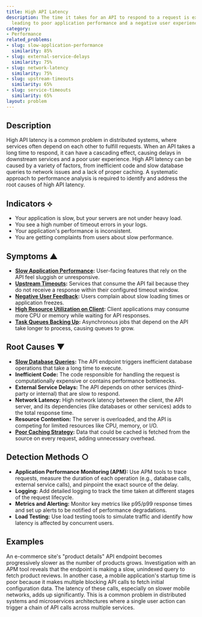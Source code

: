 ```yaml
---
title: High API Latency
description: The time it takes for an API to respond to a request is excessively long,
  leading to poor application performance and a negative user experience.
category:
- Performance
related_problems:
- slug: slow-application-performance
  similarity: 85%
- slug: external-service-delays
  similarity: 75%
- slug: network-latency
  similarity: 75%
- slug: upstream-timeouts
  similarity: 65%
- slug: service-timeouts
  similarity: 65%
layout: problem
---
```


## Description
High API latency is a common problem in distributed systems, where services often depend on each other to fulfill requests. When an API takes a long time to respond, it can have a cascading effect, causing delays in downstream services and a poor user experience. High API latency can be caused by a variety of factors, from inefficient code and slow database queries to network issues and a lack of proper caching. A systematic approach to performance analysis is required to identify and address the root causes of high API latency.

## Indicators ⟡
- Your application is slow, but your servers are not under heavy load.
- You see a high number of timeout errors in your logs.
- Your application's performance is inconsistent.
- You are getting complaints from users about slow performance.

## Symptoms ▲

- **[Slow Application Performance](slow-application-performance.md):** User-facing features that rely on the API feel sluggish or unresponsive.
- **[Upstream Timeouts](upstream-timeouts.md):** Services that consume the API fail because they do not receive a response within their configured timeout window.
- **[Negative User Feedback](negative-user-feedback.md):** Users complain about slow loading times or application freezes.
- **[High Resource Utilization on Client](high-resource-utilization-on-client.md):** Client applications may consume more CPU or memory while waiting for API responses.
- **[Task Queues Backing Up](task-queues-backing-up.md):** Asynchronous jobs that depend on the API take longer to process, causing queues to grow.

## Root Causes ▼

- **[Slow Database Queries](slow-database-queries.md):** The API endpoint triggers inefficient database operations that take a long time to execute.
- **Inefficient Code:** The code responsible for handling the request is computationally expensive or contains performance bottlenecks.
- **External Service Delays:** The API depends on other services (third-party or internal) that are slow to respond.
- **Network Latency:** High network latency between the client, the API server, and its dependencies (like databases or other services) adds to the total response time.
- **Resource Contention:** The server is overloaded, and the API is competing for limited resources like CPU, memory, or I/O.
- **[Poor Caching Strategy](poor-caching-strategy.md):** Data that could be cached is fetched from the source on every request, adding unnecessary overhead.

## Detection Methods ○

- **Application Performance Monitoring (APM):** Use APM tools to trace requests, measure the duration of each operation (e.g., database calls, external service calls), and pinpoint the exact source of the delay.
- **Logging:** Add detailed logging to track the time taken at different stages of the request lifecycle.
- **Metrics and Alerting:** Monitor key metrics like p95/p99 response times and set up alerts to be notified of performance degradations.
- **Load Testing:** Use load testing tools to simulate traffic and identify how latency is affected by concurrent users.

## Examples
An e-commerce site's "product details" API endpoint becomes progressively slower as the number of products grows. Investigation with an APM tool reveals that the endpoint is making a slow, unindexed query to fetch product reviews. In another case, a mobile application's startup time is poor because it makes multiple blocking API calls to fetch initial configuration data. The latency of these calls, especially on slower mobile networks, adds up significantly. This is a common problem in distributed systems and microservices architectures where a single user action can trigger a chain of API calls across multiple services.